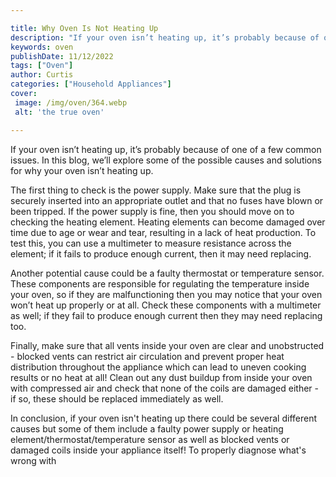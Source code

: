 ```yaml
---

title: Why Oven Is Not Heating Up
description: "If your oven isn’t heating up, it’s probably because of one of a few common issues. In this blog, we’ll explore some of the possib...see more detail"
keywords: oven
publishDate: 11/12/2022
tags: ["Oven"]
author: Curtis
categories: ["Household Appliances"]
cover: 
 image: /img/oven/364.webp
 alt: 'the true oven'

---
```


If your oven isn’t heating up, it’s probably because of one of a few common issues. In this blog, we’ll explore some of the possible causes and solutions for why your oven isn’t heating up.

The first thing to check is the power supply. Make sure that the plug is securely inserted into an appropriate outlet and that no fuses have blown or been tripped. If the power supply is fine, then you should move on to checking the heating element. Heating elements can become damaged over time due to age or wear and tear, resulting in a lack of heat production. To test this, you can use a multimeter to measure resistance across the element; if it fails to produce enough current, then it may need replacing.

Another potential cause could be a faulty thermostat or temperature sensor. These components are responsible for regulating the temperature inside your oven, so if they are malfunctioning then you may notice that your oven won’t heat up properly or at all. Check these components with a multimeter as well; if they fail to produce enough current then they may need replacing too.

Finally, make sure that all vents inside your oven are clear and unobstructed - blocked vents can restrict air circulation and prevent proper heat distribution throughout the appliance which can lead to uneven cooking results or no heat at all! Clean out any dust buildup from inside your oven with compressed air and check that none of the coils are damaged either - if so, these should be replaced immediately as well. 

In conclusion, if your oven isn't heating up there could be several different causes but some of them include a faulty power supply or heating element/thermostat/temperature sensor as well as blocked vents or damaged coils inside your appliance itself! To properly diagnose what's wrong with
